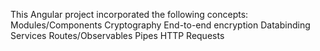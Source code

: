 This Angular project incorporated the following concepts:
  Modules/Components
  Cryptography
  End-to-end encryption
  Databinding
  Services
  Routes/Observables
  Pipes
  HTTP Requests
